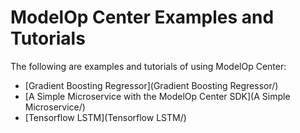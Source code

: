 # ModelOp Center Examples and Tutorials

The following are examples and tutorials of using ModelOp Center:

* [Gradient Boosting Regressor](Gradient Boosting Regressor/)
* [A Simple Microservice with the ModelOp Center SDK](A Simple Microservice/)
* [Tensorflow LSTM](Tensorflow LSTM/)

